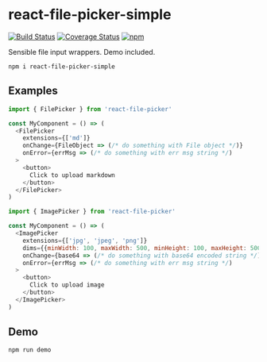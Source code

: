 # react-file-picker-simple

[![Build Status](https://travis-ci.org/meinstein/react-file-picker.svg?branch=master)](https://travis-ci.org/LucasAmos/react-file-picker-simple)
[![Coverage Status](https://coveralls.io/repos/github/LucasAmos/react-file-picker-simple/badge.svg?branch=master)](https://coveralls.io/github/LucasAmos/react-file-picker-simple?branch=master)
[![npm](https://img.shields.io/npm/v/react-file-picker.svg)](https://www.npmjs.com/package/react-file-picker-simple)

Sensible file input wrappers. Demo included.

`npm i react-file-picker-simple`

## Examples

```js
import { FilePicker } from 'react-file-picker'

const MyComponent = () => (
  <FilePicker
    extensions={['md']}
    onChange={FileObject => (/* do something with File object */)}
    onError={errMsg => (/* do something with err msg string */)
  >
    <button>
      Click to upload markdown
    </button>
  </FilePicker>
)
```

```js
import { ImagePicker } from 'react-file-picker'

const MyComponent = () => (
  <ImagePicker
    extensions={['jpg', 'jpeg', 'png']}
    dims={{minWidth: 100, maxWidth: 500, minHeight: 100, maxHeight: 500}}
    onChange={base64 => (/* do something with base64 encoded string */)
    onError={errMsg => (/* do something with err msg string */)
  >
    <button>
      Click to upload image
    </button>
  </ImagePicker>
)
```

## Demo

```
npm run demo
```

